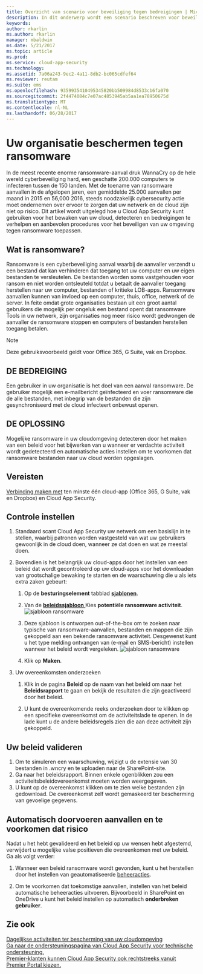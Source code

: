 ```yaml
---
title: Overzicht van scenario voor beveiliging tegen bedreigingen | Microsoft Docs
description: In dit onderwerp wordt een scenario beschreven voor beveiliging van uw organisatie tegen bedreigingen in uw cloudomgeving.
keywords: 
author: rkarlin
ms.author: rkarlin
manager: mbaldwin
ms.date: 5/21/2017
ms.topic: article
ms.prod: 
ms.service: cloud-app-security
ms.technology: 
ms.assetid: 7a06a243-9ec2-4a11-8db2-bc065cdfef64
ms.reviewer: reutam
ms.suite: ems
ms.openlocfilehash: 9359935410495345820bb509984d8533cb6fa070
ms.sourcegitcommit: 2f4474084c7e07ac4853945ab5aa1ea78950675d
ms.translationtype: MT
ms.contentlocale: nl-NL
ms.lasthandoff: 06/28/2017
---
```

# <a name="protecting-your-organization-from-ransomware"></a>Uw organisatie beschermen tegen ransomware

In de meest recente enorme ransomware-aanval druk WannaCry op de hele wereld cyberbeveiliging hard, een geschatte 200.000 computers te infecteren tussen de 150 landen. Met de toename van ransomware aanvallen in de afgelopen jaren, een gemiddelde 25.000 aanvallen per maand in 2015 en 56,000 2016, steeds noodzakelijk cybersecurity actie moet ondernemen over ervoor te zorgen dat uw netwerk en de cloud zijn niet op risico. Dit artikel wordt uitgelegd hoe u Cloud App Security kunt gebruiken voor het bewaken van uw cloud, detecteren en bedreigingen te verhelpen en aanbevolen procedures voor het beveiligen van uw omgeving tegen ransomware toepassen.

## <a name="what-is-ransomware"></a>Wat is ransomware?
Ransomware is een cyberbeveiliging aanval waarbij de aanvaller verzendt u een bestand dat kan verhinderen dat toegang tot uw computer en uw eigen bestanden te versleutelen. De bestanden worden soms vastgehouden voor ransom en niet worden ontsleuteld totdat u betaalt de aanvaller toegang herstellen naar uw computer, bestanden of kritieke LOB-apps. Ransomware aanvallen kunnen van invloed op een computer, thuis, office, netwerk of de server. In feite omdat grote organisaties bestaan uit een groot aantal gebruikers die mogelijk per ongeluk een bestand opent dat ransomware Tools in uw netwerk, zijn organisaties nog meer risico wordt gedwongen de aanvaller de ransomware stoppen en computers of bestanden herstellen toegang betalen.

>[!NOTE]
> Deze gebruiksvoorbeeld geldt voor Office 365, G Suite, vak en Dropbox.

## <a name="the-threat"></a>DE BEDREIGING
Een gebruiker in uw organisatie is het doel van een aanval ransomware. De gebruiker mogelijk een e-mailbericht geïnfecteerd en voer ransomware die de alle bestanden, met inbegrip van de bestanden die zijn gesynchroniseerd met de cloud infecteert onbewust openen.

## <a name="the-solution"></a>DE OPLOSSING
Mogelijke ransomware in uw cloudomgeving detecteren door het maken van een beleid voor het bijwerken van u wanneer er verdachte activiteit wordt gedetecteerd en automatische acties instellen om te voorkomen dat ransomware bestanden naar uw cloud worden opgeslagen.

## <a name="prerequisites"></a>Vereisten

[Verbinding maken met](enable-instant-visibility-protection-and-governance-actions-for-your-apps.md) ten minste één cloud-app (Office 365, G Suite, vak en Dropbox) en Cloud App Security.

## <a name="setting-up-monitoring"></a>Controle instellen

1.  Standaard scant Cloud App Security uw netwerk om een basislijn in te stellen, waarbij patronen worden vastgesteld van wat uw gebruikers gewoonlijk in de cloud doen, wanneer ze dat doen en wat ze meestal doen. 

2. Bovendien is het belangrijk uw cloud-apps door het instellen van een beleid dat wordt gecontroleerd op uw cloud-apps voor het downloaden van grootschalige bewaking te starten en de waarschuwing die u als iets extra zaken gebeurt:

    1. Op de **besturingselement** tabblad [ **sjablonen**](policy-template-reference.md). 
   
    2. Van de [ **beleidssjabloon** ](policy-template-reference.md) Kies **potentiële ransomware activiteit**. 
       ![sjabloon ransomware](./media/ransomware-template.png)
    3. Deze sjabloon is ontworpen out-of-the-box om te zoeken naar typische van ransomware-aanvallen, bestanden en mappen die zijn gekoppeld aan een bekende ransomware activiteit. Desgewenst kunt u het type melding ontvangen van (e-mail en SMS-bericht) instellen wanneer het beleid wordt vergeleken.
        ![sjabloon ransomware](./media/ransomware-template-fields.png)
    4. Klik op **Maken**. 
   
     
2. Uw overeenkomsten onderzoeken
    
    1. Klik in de pagina **Beleid** op de naam van het beleid om naar het **Beleidsrapport** te gaan en bekijk de resultaten die zijn geactiveerd door het beleid.

    2. U kunt de overeenkomende reeks onderzoeken door te klikken op een specifieke overeenkomst om de activiteitslade te openen. In de lade kunt u de andere beleidsregels zien die aan deze activiteit zijn gekoppeld. 
     
## <a name="validating-your-policy"></a>Uw beleid valideren

1. Om te simuleren een waarschuwing, wijzigt u de extensie van 30 bestanden in .wncry en te uploaden naar de SharePoint-site.
3. Ga naar het beleidsrapport. Binnen enkele ogenblikken zou een activiteitsbeleidovereenkomst moeten worden weergegeven. 
4. U kunt op de overeenkomst klikken om te zien welke bestanden zijn gedownload. De overeenkomst zelf wordt gemaskeerd ter bescherming van gevoelige gegevens. 

## <a name="remediating-attacks-and-preventing-risk"></a>Automatisch doorvoeren aanvallen en te voorkomen dat risico

Nadat u het hebt gevalideerd en het beleid op uw wensen hebt afgestemd, verwijdert u mogelijke valse positieven die overeenkomen met uw beleid. Ga als volgt verder: 
1. Wanneer een beleid ransomware wordt gevonden, kunt u het herstellen door het instellen van geautomatiseerde [beheeracties](governance-actions.md).

2. Om te voorkomen dat toekomstige aanvallen, instellen van het beleid automatische beheeracties uitvoeren. Bijvoorbeeld in SharePoint en OneDrive u kunt het beleid instellen op automatisch **onderbreken gebruiker**.

 ## <a name="see-also"></a>Zie ook  
[Dagelijkse activiteiten ter bescherming van uw cloudomgeving](daily-activities-to-protect-your-cloud-environment.md)   
[Ga naar de ondersteuningspagina van Cloud App Security voor technische ondersteuning.](http://support.microsoft.com/oas/default.aspx?prid=16031)   
[Premier-klanten kunnen Cloud App Security ook rechtstreeks vanuit Premier Portal kiezen.](https://premier.microsoft.com/)  
  
  